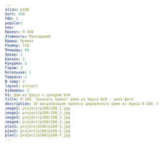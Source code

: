 ```yaml
---
alias: p180
Sort: 180
FBX: 1
popular: 
new: 
Проект: П-180
Этажность: Мансардный
Крыша: Прямая
Размер: 7х9
Площадь: 89
Эркер: 1
Балкон: 2
Кукушка: 2
Гараж: 2
Котельная: 1
Терраса: 1
В чашу: 2
layout: project
hidemenu: 1
h1: Дом из бруса с эркером 6х9
title: П-180. Заказать проект дома из бруса 6х9 - цена фото
description: 3d визуализация проекта деревянного дома из бруса П-180. Площадь 89 м2, размер 6х9. Вы можете внести любые изменения в проект.
image1: project/p180/180_1.jpg
image2: project/p180/180_2.jpg
image3: project/p180/180_3.jpg
image4: project/p180/180_4.jpg
plan1: project/p180/p180-1.jpg
plan2: project/p180/p180-2.jpg
planl: project/p180/p180-f.jpg
---
```

